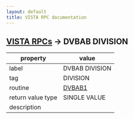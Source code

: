```yaml
---
layout: default
title: VISTA RPC documentation
---
```




## [VISTA RPCs](TableOfContent.md) &#8594; DVBAB DIVISION 

 property | value 
--- | --- 
 label | DVBAB DIVISION
 tag | DIVISION
 routine | [DVBAB1](http://code.osehra.org/dox/Routine_DVBAB1_source.html)
 return value type | SINGLE VALUE
 description | 